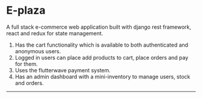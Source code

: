 # E-plaza
A full stack e-commerce web application built with django rest framework, react and redux for state management.

1. Has the cart functionality which is available to both authenticated and anonymous users. 
2. Logged in users can place add products to cart, place orders and pay for them.
3. Uses the flutterwave payment system.
4. Has an admin dashboard with a mini-inventory to manage users, stock and orders.
---
